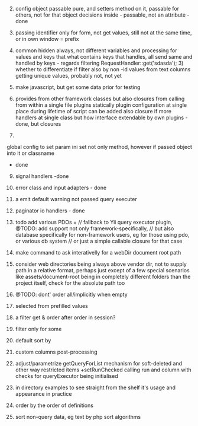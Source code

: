 2) config object passable pure, and setters method on it, passable for others,
not for that object decisions inside - passable, not an attribute - done


4) passing identifier only for form, not get values, still not at the same time, or in own
window = prefix


5) common hidden always, not different variables and processing for values and keys that
what contains keys that handles, all send same and handled by keys - regards filtering
RequestHandler::get('sdasda'); 3) whether to differentiate if filter also by non -id values from text columns
                               getting unique values, probably not, not yet

6) make javascript, but get some data prior for testing

7) provides from other framework classes but also closures from calling from within a single file
plugins
 statically plugin configuration at single place during lifetime of script
 can be added also closure if more handlers at single class but how interface
 extendable by own plugins - done, but closures


8)
global config to set param ini set not only method, however if passed object into it or classname
- done

9) signal handlers -done

10) error class and input adapters - done

11) a emit default  warning not passed query executer

12) paginator io handlers - done

13) todo add various PDOs = // fallback to Yii query executor plugin, @TODO: add support not only framework-specifically,
                                    // but also database specifically for non-framework users, eg for those using pdo, or various db system
                                    // or just a simple callable closure for that case

14) make command to ask interativelly for a webDir document root path

15) consider web directories being always above vendor dir, not to supply path in a relative format, perhaps just except of a few
special scenarios like assets/document-root being in completely different folders than the project itself, check for the absolute path too


16)  @TODO: dont' order all/implicitly when empty

17) selected from prefilled values

18) a filter get & order after order in session?

19) filter only for some

20) default sort by

21) custom columns post-processing

22) adjust/parametrize getQueryForList mechanism for soft-deleted and other way restricted items
+setRunChecked calling run and column with checks for queryExecutor being initialised

23) in directory examples to see straight from the shelf it's usage and appearance in practice

24) order by the order of definitions

25) sort non-query data, eg text by php sort algorithms
